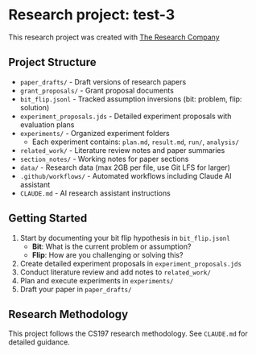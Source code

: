 # Research project: test-3

This research project was created with [The Research Company](https://theresearchcompany.ai)

## Project Structure

- `paper_drafts/` - Draft versions of research papers
- `grant_proposals/` - Grant proposal documents  
- `bit_flip.jsonl` - Tracked assumption inversions (bit: problem, flip: solution)
- `experiment_proposals.jds` - Detailed experiment proposals with evaluation plans
- `experiments/` - Organized experiment folders
  - Each experiment contains: `plan.md`, `result.md`, `run/`, `analysis/`
- `related_work/` - Literature review notes and paper summaries
- `section_notes/` - Working notes for paper sections
- `data/` - Research data (max 2GB per file, use Git LFS for larger)
- `.github/workflows/` - Automated workflows including Claude AI assistant
- `CLAUDE.md` - AI research assistant instructions

## Getting Started

1. Start by documenting your bit flip hypothesis in `bit_flip.jsonl`
   - **Bit**: What is the current problem or assumption?
   - **Flip**: How are you challenging or solving this?
2. Create detailed experiment proposals in `experiment_proposals.jds`
3. Conduct literature review and add notes to `related_work/`
4. Plan and execute experiments in `experiments/`
5. Draft your paper in `paper_drafts/`

## Research Methodology

This project follows the CS197 research methodology. See `CLAUDE.md` for detailed guidance.
